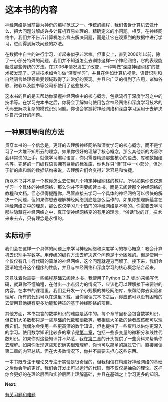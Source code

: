 # 这本书的内容
神经网络是当前最为神奇的编程范式之一。传统的编程，我们告诉计算机去做什么，把大问题分解成许多计算机容易处理的、精确定义的小问题。相反，在神经网络中，我们并不告诉计算机怎么样去解决问题，而是让它在观察到的数据中进行学习，进而得到解决问题的办法。

在数据中自主的进行学习，听起来似乎非常棒。但事实上，直到2006年以前，除了一小部分特殊的问题，我们并不知道怎么去训练这样一个神经网络，它的表现能超过那些传统的方法。在2006年情况发生了改变，一种叫做“深度神经网络”的技术被发现了。这些技术如今叫做“深度学习”，并且在例如计算机视觉、语音识别和自然语言处理等重要领域取得了非常好的表现。并且它广泛的得到了应用，诸如谷歌、微软以及脸书等公司都使用了这些技术。

这本书的目的是去帮助你掌握神经网络中的核心概念，包括流行于深度学习之中的技术等。在学习完本书之后，你将会了解如何使用包含神经网络和深度学习技术的代码去解决复杂的模式识别问题。你也会掌握将神经网络和深度学习运用于去解决你自己设计的问题。

## 一种原则导向的方法
贯穿本书的一个信念是，更好的去理解神经网络和深度学习的核心概念，而不是学习了一大堆不知所云的理念。如果你很好的理解了核心概念，那么其他新的内容你会非常快的上手。就像学习编程语言，你只需要精通那些核心的语法、库和数据结构等。完整的一门编程语言拥有巨量的标准库，你也许只“懂”其中一小部分，但对于新的库和新的数据结构来说，去理解它们会变得非常容易和快捷。

所以本书并不是一个教你怎么去使用几个特定神经网络的教程。所以如果你仅仅想学习一个具体的神经网络，那么你并不需要阅读本书，而是去阅读那个神经网络的教程和文档。但必须得提醒你，尽管直接去学习一个具体的神经网络可以很快的解决一个问题，但如果你想去理解神经网络到底是怎么运作的，如果你想理解蕴含在神经网络之中的理念，那么仅仅学习几个热门的神经网络是不够的。你需要去学习那些隐藏在神经网络之中，真正使神经网络变的有用的理念。“俗话”说的好，技术来来去去，只有理念是永恒的。

## 实际动手
我们会在这样一个具体的问题上来学习神经网络和深度学习的核心概念：教会计算机去识别手写数字。用传统的编程方法去解决这个问题是十分困难的。但是使用一个仅仅有几十行代码的简单的神经网络，这个问题就迎刃而解了。接下来，我们会逐渐地提升这个程序的性能，并且与神经网络和深度学习的核心概念结合起来。

这意味着你需要一些编程基础去阅读本书。我使用了Python (2.7 版本)来编写代码，就算你不懂编程，在付出一小点努力的情况下，应该也可以理解接下来要讲的内容。在本书的课程里，我们会开发一个小规模的神经网络库，来帮助你去实验和理解。所有的[代码](https://github.com/mnielsen/neural-networks-and-deep-learning)可以在这里下载。当你阅读完本书之后，你应该可以没有困难的去使用其他拥有更多功能和特征的基于神经网络的项目。

其他方面，本书包含的数学知识的难度是适中的。每个章节里都会包含数学知识，但它们大多数都只是一些基础的代数和函数等，我相信大多数的读者应该都可以理解它们。我偶尔会使用一些更高深的数学知识，但也提供了一些资料以供你更深入的学习。使用数学知识比较多的章节是[第二章](Chapter-2.md)，包括一些多变量的微积分和线性代数知识。如果你对这些知识并不熟悉，我在[第二章](Chapter-2.md)的开头提供了一些资料来帮助你去理解。如果你发现这些知识确实很难理解，你也可以简单的跳过它们，直接阅读第二章的内容总结。但在大多数情况下，你并不需要去担心这些东西。

一本书既专注于理论又专注于实验是很奇怪的，但我相信在构建好神经网络的基础之后你会学的更好。我们会开发出可以运行的代码，而不仅仅是抽象的理论。这样你会更好的在理论层面和实验层面上理解基础，并且在基础之上学习更多的知识。

**Next:**

[有关习题和难题](On-the-exercises-and-problems.md)
